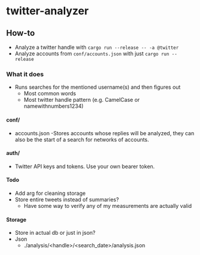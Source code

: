 # twitter-analyzer

## How-to
- Analyze a twitter handle with `cargo run --release -- -a @twitter`
- Analyze accounts from `conf/accounts.json` with just `cargo run --release`


### What it does
- Runs searches for the mentioned username(s) and then figures out
  - Most common words  
  - Most twitter handle pattern (e.g. CamelCase or namewithnumbers1234)

#### conf/
- accounts.json
    -Stores accounts whose replies will be analyzed, they can also be the start of a search for networks of accounts.

#### auth/
- Twitter API keys and tokens. Use your own bearer token.


#### Todo
- Add arg for cleaning storage
- Store entire tweets instead of summaries?
  - Have some way to verify any of my measurements are actually valid
#### Storage
- Store in actual db or just in json?
- Json
  - ./analysis/\<handle\>/\<search_date\>/analysis.json

